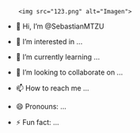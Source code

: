         <img src="123.png" alt="Imagen">
- 👋 Hi, I’m @SebastianMTZU


- 👀 I’m interested in ...
- 🌱 I’m currently learning ...
- 💞️ I’m looking to collaborate on ...
- 📫 How to reach me ...
- 😄 Pronouns: ...
- ⚡ Fun fact: ...

<!---
SebastianMTZU/SebastianMTZU is a ✨ special ✨ repository because its `README.md` (this file) appears on your GitHub profile.
You can click the Preview link to take a look at your changes.
--->
